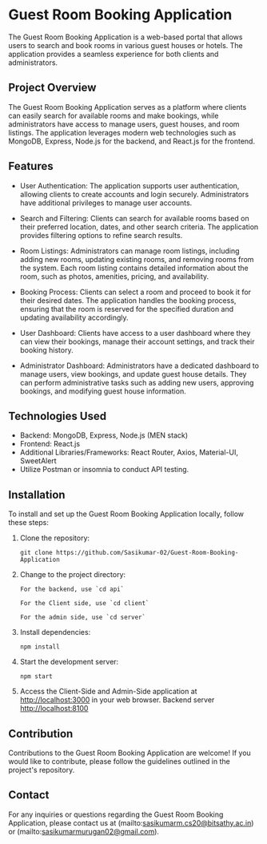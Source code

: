 # Guest Room Booking Application

The Guest Room Booking Application is a web-based portal that allows users to search and book rooms in various guest houses or hotels. The application provides a seamless experience for both clients and administrators.

## Project Overview

The Guest Room Booking Application serves as a platform where clients can easily search for available rooms and make bookings, while administrators have access to manage users, guest houses, and room listings. The application leverages modern web technologies such as MongoDB, Express, Node.js for the backend, and React.js for the frontend.

## Features

- User Authentication: The application supports user authentication, allowing clients to create accounts and login securely. Administrators have additional privileges to manage user accounts.

- Search and Filtering: Clients can search for available rooms based on their preferred location, dates, and other search criteria. The application provides filtering options to refine search results.

- Room Listings: Administrators can manage room listings, including adding new rooms, updating existing rooms, and removing rooms from the system. Each room listing contains detailed information about the room, such as photos, amenities, pricing, and availability.

- Booking Process: Clients can select a room and proceed to book it for their desired dates. The application handles the booking process, ensuring that the room is reserved for the specified duration and updating availability accordingly.

- User Dashboard: Clients have access to a user dashboard where they can view their bookings, manage their account settings, and track their booking history.

- Administrator Dashboard: Administrators have a dedicated dashboard to manage users, view bookings, and update guest house details. They can perform administrative tasks such as adding new users, approving bookings, and modifying guest house information.

## Technologies Used

- Backend: MongoDB, Express, Node.js (MEN stack)
- Frontend: React.js
- Additional Libraries/Frameworks: React Router, Axios, Material-UI, SweetAlert
- Utilize Postman or insomnia to conduct API testing.

## Installation

To install and set up the Guest Room Booking Application locally, follow these steps:

1. Clone the repository:
   ```
   git clone https://github.com/Sasikumar-02/Guest-Room-Booking-Application
   ```

2. Change to the project directory:
   ```
   For the backend, use `cd api`
                         
   For the Client side, use `cd client`
   
   For the admin side, use `cd server`

3. Install dependencies:
   ```
   npm install
   ```

4. Start the development server:
   ```
   npm start
   ```

5. Access the Client-Side and Admin-Side application at [http://localhost:3000](http://localhost:3000) in your web browser.
Backend server [http://localhost:8100](http://localhost:8100)

## Contribution

Contributions to the Guest Room Booking Application are welcome! If you would like to contribute, please follow the guidelines outlined in the project's repository.


## Contact

For any inquiries or questions regarding the Guest Room Booking Application, please contact us at (mailto:sasikumarm.cs20@bitsathy.ac.in) or  (mailto:sasikumarmurugan02@gmail.com).
